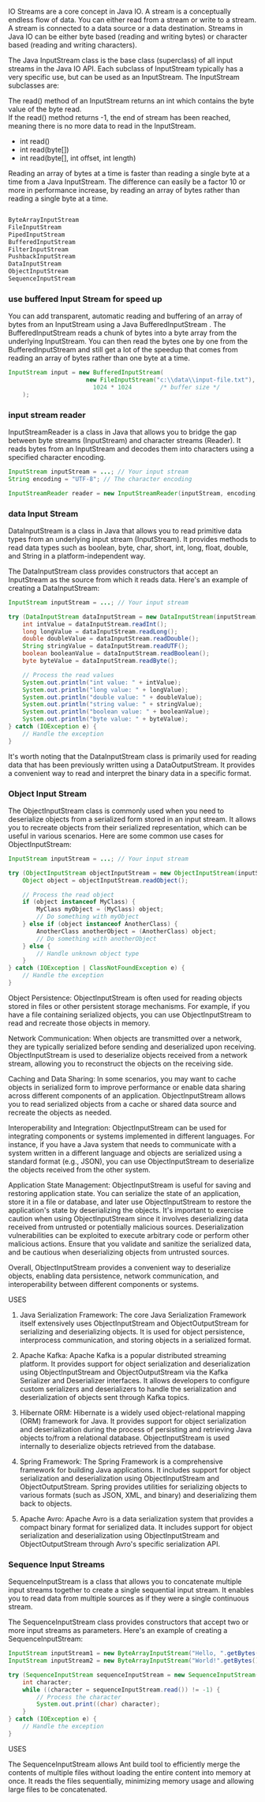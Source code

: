 
IO Streams are a core concept in Java IO. A stream is a conceptually endless flow of data. You can either read from a stream or write to a stream. A stream is connected to a data source or a data destination. Streams in Java IO can be either byte based (reading and writing bytes) or character based (reading and writing characters).


The Java InputStream class is the base class (superclass) of all input streams in the Java IO API. Each subclass of InputStream typically has a very specific use, but can be used as an InputStream. The InputStream subclasses are:

The read() method of an InputStream returns an int which contains the byte value of the byte read.   
If the read() method returns -1, the end of stream has been reached, meaning there is no more data to read in the InputStream.   

- int read()
- int read(byte[])
- int read(byte[], int offset, int length)

Reading an array of bytes at a time is faster than reading a single byte at a time from a Java InputStream. The difference can easily be a factor 10 or more in performance increase, by reading an array of bytes rather than reading a single byte at a time.  


```bash

ByteArrayInputStream
FileInputStream
PipedInputStream
BufferedInputStream
FilterInputStream
PushbackInputStream
DataInputStream
ObjectInputStream
SequenceInputStream
```

### use buffered Input Stream for speed up
You can add transparent, automatic reading and buffering of an array of bytes from an InputStream using a Java BufferedInputStream . The BufferedInputStream reads a chunk of bytes into a byte array from the underlying InputStream. You can then read the bytes one by one from the BufferedInputStream and still get a lot of the speedup that comes from reading an array of bytes rather than one byte at a time.

```java
InputStream input = new BufferedInputStream(
                      new FileInputStream("c:\\data\\input-file.txt"),
                        1024 * 1024        /* buffer size */
    );
```


### input stream reader
InputStreamReader is a class in Java that allows you to bridge the gap between byte streams (InputStream) and character streams (Reader). It reads bytes from an InputStream and decodes them into characters using a specified character encoding.

```java
InputStream inputStream = ...; // Your input stream
String encoding = "UTF-8"; // The character encoding

InputStreamReader reader = new InputStreamReader(inputStream, encoding);

```


### data Input Stream
DataInputStream is a class in Java that allows you to read primitive data types from an underlying input stream (InputStream). It provides methods to read data types such as boolean, byte, char, short, int, long, float, double, and String in a platform-independent way.

The DataInputStream class provides constructors that accept an InputStream as the source from which it reads data. Here's an example of creating a DataInputStream:


```java
InputStream inputStream = ...; // Your input stream

try (DataInputStream dataInputStream = new DataInputStream(inputStream)) {
    int intValue = dataInputStream.readInt();
    long longValue = dataInputStream.readLong();
    double doubleValue = dataInputStream.readDouble();
    String stringValue = dataInputStream.readUTF();
    boolean booleanValue = dataInputStream.readBoolean();
    byte byteValue = dataInputStream.readByte();

    // Process the read values
    System.out.println("int value: " + intValue);
    System.out.println("long value: " + longValue);
    System.out.println("double value: " + doubleValue);
    System.out.println("string value: " + stringValue);
    System.out.println("boolean value: " + booleanValue);
    System.out.println("byte value: " + byteValue);
} catch (IOException e) {
    // Handle the exception
}


```

It's worth noting that the DataInputStream class is primarily used for reading data that has been previously written using a DataOutputStream. It provides a convenient way to read and interpret the binary data in a specific format.


### Object Input Stream
The ObjectInputStream class is commonly used when you need to deserialize objects from a serialized form stored in an input stream. It allows you to recreate objects from their serialized representation, which can be useful in various scenarios. Here are some common use cases for ObjectInputStream:

```java
InputStream inputStream = ...; // Your input stream

try (ObjectInputStream objectInputStream = new ObjectInputStream(inputStream)) {
    Object object = objectInputStream.readObject();

    // Process the read object
    if (object instanceof MyClass) {
        MyClass myObject = (MyClass) object;
        // Do something with myObject
    } else if (object instanceof AnotherClass) {
        AnotherClass anotherObject = (AnotherClass) object;
        // Do something with anotherObject
    } else {
        // Handle unknown object type
    }
} catch (IOException | ClassNotFoundException e) {
    // Handle the exception
}
```

Object Persistence: ObjectInputStream is often used for reading objects stored in files or other persistent storage mechanisms. For example, if you have a file containing serialized objects, you can use ObjectInputStream to read and recreate those objects in memory.

Network Communication: When objects are transmitted over a network, they are typically serialized before sending and deserialized upon receiving. ObjectInputStream is used to deserialize objects received from a network stream, allowing you to reconstruct the objects on the receiving side.

Caching and Data Sharing: In some scenarios, you may want to cache objects in serialized form to improve performance or enable data sharing across different components of an application. ObjectInputStream allows you to read serialized objects from a cache or shared data source and recreate the objects as needed.

Interoperability and Integration: ObjectInputStream can be used for integrating components or systems implemented in different languages. For instance, if you have a Java system that needs to communicate with a system written in a different language and objects are serialized using a standard format (e.g., JSON), you can use ObjectInputStream to deserialize the objects received from the other system.

Application State Management: ObjectInputStream is useful for saving and restoring application state. You can serialize the state of an application, store it in a file or database, and later use ObjectInputStream to restore the application's state by deserializing the objects.
It's important to exercise caution when using ObjectInputStream since it involves deserializing data received from untrusted or potentially malicious sources. Deserialization vulnerabilities can be exploited to execute arbitrary code or perform other malicious actions. Ensure that you validate and sanitize the serialized data, and be cautious when deserializing objects from untrusted sources.

Overall, ObjectInputStream provides a convenient way to deserialize objects, enabling data persistence, network communication, and interoperability between different components or systems.

USES 

1) Java Serialization Framework: The core Java Serialization Framework itself extensively uses ObjectInputStream and ObjectOutputStream for serializing and deserializing objects. It is used for object persistence, interprocess communication, and storing objects in a serialized format.

2) Apache Kafka: Apache Kafka is a popular distributed streaming platform. It provides support for object serialization and deserialization using ObjectInputStream and ObjectOutputStream via the Kafka Serializer and Deserializer interfaces. It allows developers to configure custom serializers and deserializers to handle the serialization and deserialization of objects sent through Kafka topics.

3) Hibernate ORM: Hibernate is a widely used object-relational mapping (ORM) framework for Java. It provides support for object serialization and deserialization during the process of persisting and retrieving Java objects to/from a relational database. ObjectInputStream is used internally to deserialize objects retrieved from the database.

4) Spring Framework: The Spring Framework is a comprehensive framework for building Java applications. It includes support for object serialization and deserialization using ObjectInputStream and ObjectOutputStream. Spring provides utilities for serializing objects to various formats (such as JSON, XML, and binary) and deserializing them back to objects.

5) Apache Avro: Apache Avro is a data serialization system that provides a compact binary format for serialized data. It includes support for object serialization and deserialization using ObjectInputStream and ObjectOutputStream through Avro's specific serialization API.


### Sequence Input Streams
SequenceInputStream is a class that allows you to concatenate multiple input streams together to create a single sequential input stream. It enables you to read data from multiple sources as if they were a single continuous stream.

The SequenceInputStream class provides constructors that accept two or more input streams as parameters. Here's an example of creating a SequenceInputStream:

```java
InputStream inputStream1 = new ByteArrayInputStream("Hello, ".getBytes());
InputStream inputStream2 = new ByteArrayInputStream("World!".getBytes());

try (SequenceInputStream sequenceInputStream = new SequenceInputStream(inputStream1, inputStream2)) {
    int character;
    while ((character = sequenceInputStream.read()) != -1) {
        // Process the character
        System.out.print((char) character);
    }
} catch (IOException e) {
    // Handle the exception
}


```

USES

The SequenceInputStream allows Ant build tool to efficiently merge the contents of multiple files without loading the entire content into memory at once. It reads the files sequentially, minimizing memory usage and allowing large files to be concatenated.

